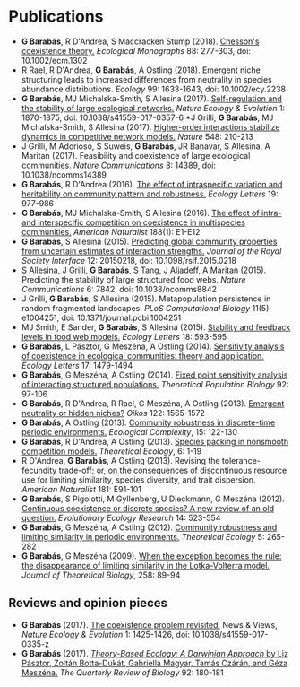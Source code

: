 Publications
============

* **G Barabás**, R D'Andrea, S Maccracken Stump (2018). [Chesson's coexistence theory.](./publications/chesson_final.pdf) *Ecological Monographs* 88: 277-303, doi: 10.1002/ecm.1302
* R Rael, R D'Andrea, **G Barabás**, A Ostling (2018). Emergent niche structuring leads to increased differences from neutrality in species abundance distributions. *Ecology* 99: 1633-1643, doi: 10.1002/ecy.2238
* **G Barabás**, MJ Michalska-Smith, S Allesina (2017). [Self-regulation and the stability of large ecological networks.](./publications/diagonal_final.pdf) *Nature Ecology & Evolution* 1: 1870-1875, doi: 10.1038/s41559-017-0357-6
*J Grilli, **G Barabás**, MJ Michalska-Smith, S Allesina (2017). [Higher-order interactions stabilize dynamics in competitive network models.](./publications/higherorder_final.pdf) *Nature* 548: 210-213
* J Grilli, M Adorioso, S Suweis, **G Barabás**, JR Banavar, S Allesina, A Maritan (2017). Feasibility and coexistence of large ecological communities. *Nature Communications* 8: 14389, doi: 10.1038/ncomms14389
* **G Barabás**, R D'Andrea (2016). [The effect of intraspecific variation and heritability on community pattern and robustness.](./publications/intravar_final.pdf) *Ecology Letters* 19: 977-986
* **G Barabás**, MJ Michalska-Smith, S Allesina (2016). [The effect of intra- and interspecific competition on coexistence in multispecies communities.](./publications/intrainter_final.pdf) *American Naturalist* 188(1): E1-E12
* **G Barabás**, S Allesina (2015). [Predicting global community properties from uncertain estimates of interaction strengths.](./publications/binnedmatrix_final.pdf) *Journal of the Royal Society Interface* 12: 20150218, doi: 10.1098/rsif.2015.0218
* S Allesina, J Grilli, **G Barabás**, S Tang, J Aljadeff, A Maritan (2015). Predicting the stability of large structured food webs. *Nature Communications* 6: 7842, doi: 10.1038/ncomms8842
* J Grilli, **G Barabás**, S Allesina (2015). Metapopulation persistence in random fragmented landscapes. *PLoS Computational Biology* 11(5): e1004251, doi: 10.1371/journal.pcbi.1004251
* MJ Smith, E Sander, **G Barabás**, S Allesina (2015). [Stability and feedback levels in food web models.](./publications/neutelcomment_final.pdf) *Ecology Letters* 18: 593-595
* **G Barabás**, L Pásztor, G Meszéna, A Ostling (2014). [Sensitivity analysis of coexistence in ecological communities: theory and application.](./publications/cwsa_final.pdf) *Ecology Letters* 17: 1479-1494
* **G Barabás**, G Meszéna, A Ostling (2014). [Fixed point sensitivity analysis of interacting structured populations.](./publications/structrob_final.pdf) *Theoretical Population Biology* 92: 97-106
* **G Barabás**, R D'Andrea, R Rael, G Meszéna, A Ostling (2013). [Emergent neutrality or hidden niches?](./publications/vergnon_final.pdf) *Oikos* 122: 1565-1572
* **G Barabás**, A Ostling (2013). [Community robustness in discrete-time periodic environments.](./publications/disc_final.pdf) *Ecological Complexity*, 15: 122-130
* **G Barabás**, R D'Andrea, A Ostling (2013). [Species packing in nonsmooth competition models.](./publications/kinky_final.pdf) *Theoretical Ecology*, 6: 1-19
* R D'Andrea, **G Barabás**, A Ostling (2013). Revising the tolerance-fecundity trade-off; or, on the consequences of discontinuous resource use for limiting similarity, species diversity, and trait dispersion. *American Naturalist* 181: E91-101
* **G Barabás**, S Pigolotti, M Gyllenberg, U Dieckmann, G Meszéna (2012). [Continuous coexistence or discrete species? A new review of an old question.](./publications/contcoex_final.pdf) *Evolutionary Ecology Research* 14: 523-554
* **G Barabás**, G Meszéna, A Ostling (2012). [Community robustness and limiting similarity in periodic environments.](./publications/cycle_final.pdf) *Theoretical Ecology* 5: 265-282
* **G Barabás**, G Meszéna (2009). [When the exception becomes the rule: the disappearance of limiting similarity in the Lotka-Volterra model.](./publications/packing_final.pdf) *Journal of Theoretical Biology*, 258: 89-94

Reviews and opinion pieces
--------------------------

* **G Barabás** (2017). [The coexistence problem revisited.](./publications/news_and_views.pdf) News & Views, *Nature Ecology & Evolution* 1: 1425-1426, doi: 10.1038/s41559-017-0335-z
* **G Barabás** (2017). [*Theory-Based Ecology: A Darwinian Approach* by Liz Pásztor, Zoltán Botta-Dukát, Gabriella Magyar, Tamás Czárán, and Géza Meszéna.](./publications/review.pdf) *The Quarterly Review of Biology* 92: 180-181
